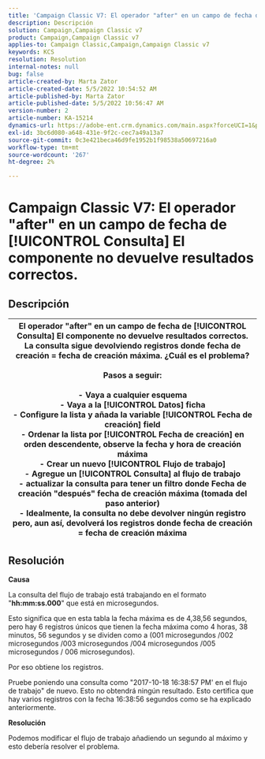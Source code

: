 ```yaml
---
title: 'Campaign Classic V7: El operador "after" en un campo de fecha de [!UICONTROL Consulta] El componente no devuelve resultados correctos.'
description: Descripción
solution: Campaign,Campaign Classic v7
product: Campaign,Campaign Classic v7
applies-to: Campaign Classic,Campaign,Campaign Classic v7
keywords: KCS
resolution: Resolution
internal-notes: null
bug: false
article-created-by: Marta Zator
article-created-date: 5/5/2022 10:54:52 AM
article-published-by: Marta Zator
article-published-date: 5/5/2022 10:56:47 AM
version-number: 2
article-number: KA-15214
dynamics-url: https://adobe-ent.crm.dynamics.com/main.aspx?forceUCI=1&pagetype=entityrecord&etn=knowledgearticle&id=2279a3c8-61cc-ec11-a7b5-6045bd00dbbc
exl-id: 3bc6d080-a648-431e-9f2c-cec7a49a13a7
source-git-commit: 0c3e421beca46d9fe1952b1f98538a50697216a0
workflow-type: tm+mt
source-wordcount: '267'
ht-degree: 2%

---
```


# Campaign Classic V7: El operador &quot;after&quot; en un campo de fecha de [!UICONTROL Consulta] El componente no devuelve resultados correctos.

## Descripción



| El operador &quot;after&quot; en un campo de fecha de [!UICONTROL Consulta] El componente no devuelve resultados correctos. La consulta sigue devolviendo registros donde fecha de creación = fecha de creación máxima. ¿Cuál es el problema?<br><br><b>Pasos a seguir:</b><br><br>  - Vaya a cualquier esquema<br>  - Vaya a la [!UICONTROL Datos] ficha<br>  - Configure la lista y añada la variable [!UICONTROL Fecha de creación] field<br>  - Ordenar la lista por [!UICONTROL Fecha de creación] en orden descendente, observe la fecha y hora de creación máxima<br>  - Crear un nuevo [!UICONTROL Flujo de trabajo]<br>  - Agregue un [!UICONTROL Consulta] al flujo de trabajo<br>  - actualizar la consulta para tener un filtro donde Fecha de creación &quot;después&quot; fecha de creación máxima (tomada del paso anterior)<br>  - Idealmente, la consulta no debe devolver ningún registro pero, aun así, devolverá los registros donde fecha de creación = fecha de creación máxima |
| --- |



## Resolución


<b>Causa</b>

La consulta del flujo de trabajo está trabajando en el formato &quot;<b>hh:mm:ss.000</b>&quot; que está en microsegundos.

Esto significa que en esta tabla la fecha máxima es de 4,38,56 segundos, pero hay 6 registros únicos que tienen la fecha máxima como 4 horas, 38 minutos, 56 segundos y se dividen como a (001 microsegundos /002 microsegundos /003 microsegundos /004 microsegundos /005 microsegundos / 006 microsegundos).

Por eso obtiene los registros.

Pruebe poniendo una consulta como &quot;2017-10-18 16:38:57 PM&#39; en el flujo de trabajo&quot; de nuevo. Esto no obtendrá ningún resultado. Esto certifica que hay varios registros con la fecha 16:38:56 segundos como se ha explicado anteriormente.

<b>Resolución</b>

Podemos modificar el flujo de trabajo añadiendo un segundo al máximo y esto debería resolver el problema.
